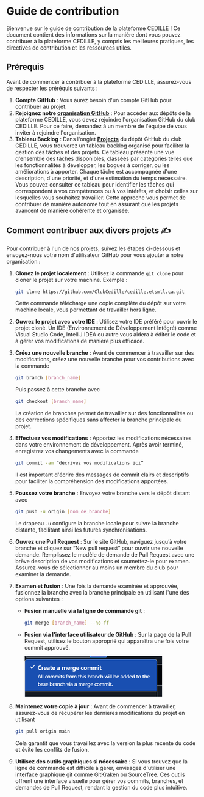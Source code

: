 # Guide de contribution

Bienvenue sur le guide de contribution de la plateforme CEDILLE ! Ce document contient des informations sur la manière dont vous pouvez contribuer à la plateforme CEDILLE, y compris les meilleures pratiques, les directives de contribution et les ressources utiles.

## Prérequis

Avant de commencer à contribuer à la plateforme CEDILLE, assurez-vous de respecter les préréquis suivants :

1. **Compte GitHub** : Vous aurez besoin d'un compte GitHub pour contribuer au projet.
2. **Rejoignez notre [organisation GitHub](https://github.com/clubcedille/)** : Pour accéder aux dépôts de la plateforme CEDILLE, vous devez rejoindre l'organisation GitHub du club CEDILLE. Pour ce faire, demandez à un membre de l'équipe de vous inviter à rejoindre l'organisation.
3. **Tableau Backlog** : Dans l'onglet [**Projects**](https://github.com/orgs/ClubCedille/projects) du dépôt GitHub du club CEDILLE, vous trouverez un tableau backlog organisé pour faciliter la gestion des tâches et des projets. Ce tableau présente une vue d'ensemble des tâches disponibles, classées par catégories telles que les fonctionnalités à développer, les bogues à corriger, ou les améliorations à apporter. Chaque tâche est accompagnée d'une description, d'une priorité, et d'une estimation du temps nécessaire. Vous pouvez consulter ce tableau pour identifier les tâches qui correspondent à vos compétences ou à vos intérêts, et choisir celles sur lesquelles vous souhaitez travailler. Cette approche vous permet de contribuer de manière autonome tout en assurant que les projets avancent de manière cohérente et organisée.



## Comment contribuer aux divers projets ✍️

Pour contribuer à l'un de nos projets, suivez les étapes ci-dessous et envoyez-nous votre nom d'utilisateur GitHub pour vous ajouter à notre organisation :

1. **Clonez le projet localement** : Utilisez la commande `git clone` pour cloner le projet sur votre machine. Exemple : 
   ```sh
   git clone https://github.com/ClubCedille/cedille.etsmtl.ca.git
   ```
   Cette commande télécharge une copie complète du dépôt sur votre machine locale, vous permettant de travailler hors ligne.

2. **Ouvrez le projet avec votre IDE** : Utilisez votre IDE préféré pour ouvrir le projet cloné. Un IDE (Environnement de Développement Intégré) comme Visual Studio Code, IntelliJ IDEA ou autre vous aidera à éditer le code et à gérer vos modifications de manière plus efficace.

3. **Créez une nouvelle branche** : Avant de commencer à travailler sur des modifications, créez une nouvelle branche pour vos contributions avec la commande 
   ```sh
   git branch [branch_name]
   ```
   Puis passez à cette branche avec 
   ```sh
   git checkout [branch_name]
   ```
   La création de branches permet de travailler sur des fonctionnalités ou des corrections spécifiques sans affecter la branche principale du projet.

4. **Effectuez vos modifications** : Apportez les modifications nécessaires dans votre environnement de développement. Après avoir terminé, enregistrez vos changements avec la commande 
   ```sh
   git commit -am “décrivez vos modifications ici”
   ```
   Il est important d'écrire des messages de commit clairs et descriptifs pour faciliter la compréhension des modifications apportées.

5. **Poussez votre branche** : Envoyez votre branche vers le dépôt distant avec 
   ```sh
   git push -u origin [nom_de_branche]
   ```
   Le drapeau `-u` configure la branche locale pour suivre la branche distante, facilitant ainsi les futures synchronisations.

6. **Ouvrez une Pull Request** : Sur le site GitHub, naviguez jusqu’à votre branche et cliquez sur “New pull request” pour ouvrir une nouvelle demande. Remplissez le modèle de demande de Pull Request avec une brève description de vos modifications et soumettez-le pour examen. Assurez-vous de sélectionner au moins un membre du club pour examiner la demande. 

7. **Examen et fusion** : Une fois la demande examinée et approuvée, fusionnez la branche avec la branche principale en utilisant l'une des options suivantes :


      - **Fusion manuelle via la ligne de commande git** :
         ```sh
         git merge [branch_name] --no-ff
         ```
      - **Fusion via l'interface utilisateur de GitHub** : Sur la page de la Pull Request, utilisez le bouton approprié qui apparaîtra une fois votre commit approuvé.

         ![Pull Request](img/pullRequest.png)


8. **Maintenez votre copie à jour** : Avant de commencer à travailler, assurez-vous de récupérer les dernières modifications du projet en utilisant 
   ```sh
   git pull origin main
   ```
   Cela garantit que vous travaillez avec la version la plus récente du code et évite les conflits de fusion.

9. **Utilisez des outils graphiques si nécessaire** : Si vous trouvez que la ligne de commande est difficile à gérer, envisagez d'utiliser une interface graphique git comme GitKraken ou SourceTree. Ces outils offrent une interface visuelle pour gérer vos commits, branches, et demandes de Pull Request, rendant la gestion du code plus intuitive.
